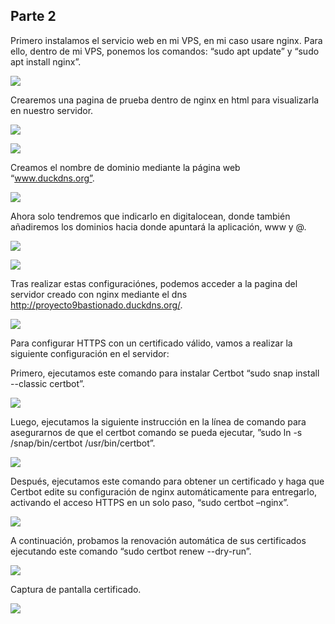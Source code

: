 ## Parte 2

Primero instalamos el servicio web en mi VPS, en mi caso usare nginx. Para ello, dentro de mi VPS, ponemos los comandos: “sudo apt update” y “sudo apt install nginx”.

![](Aspose.Words.01340cf9-db5d-4ef9-9298-1e3d7311ed00.008.png)

Crearemos una pagina de prueba dentro de nginx en html para visualizarla en nuestro servidor.

![](Aspose.Words.01340cf9-db5d-4ef9-9298-1e3d7311ed00.009.png)

![](Aspose.Words.01340cf9-db5d-4ef9-9298-1e3d7311ed00.010.png)



Creamos el nombre de dominio mediante la página web “www.duckdns.org”.

![](Aspose.Words.01340cf9-db5d-4ef9-9298-1e3d7311ed00.011.png)

Ahora solo tendremos que indicarlo en digitalocean, donde también añadiremos los dominios hacia donde apuntará la aplicación, www y @.

![](Aspose.Words.01340cf9-db5d-4ef9-9298-1e3d7311ed00.012.png)

![](Aspose.Words.01340cf9-db5d-4ef9-9298-1e3d7311ed00.013.png)

Tras realizar estas configuraciónes, podemos acceder a la pagina del servidor creado con nginx mediante el dns <http://proyecto9bastionado.duckdns.org/>.

![](Aspose.Words.01340cf9-db5d-4ef9-9298-1e3d7311ed00.014.png)

Para configurar HTTPS con un certificado válido, vamos a realizar la siguiente configuración en el servidor:

Primero, ejecutamos este comando para instalar Certbot “sudo snap install --classic certbot”.

![](Aspose.Words.01340cf9-db5d-4ef9-9298-1e3d7311ed00.015.png)

Luego, ejecutamos la siguiente instrucción en la línea de comando para asegurarnos de que el certbot comando se pueda ejecutar, ”sudo ln -s /snap/bin/certbot /usr/bin/certbot”.

![](Aspose.Words.01340cf9-db5d-4ef9-9298-1e3d7311ed00.016.png)



Después, ejecutamos este comando para obtener un certificado y haga que Certbot edite su configuración de nginx automáticamente para entregarlo, activando el acceso HTTPS en un solo paso, “sudo certbot –nginx”.

![](Aspose.Words.01340cf9-db5d-4ef9-9298-1e3d7311ed00.018.png)

A continuación, probamos la renovación automática de sus certificados ejecutando este comando “sudo certbot renew --dry-run”.

![](Aspose.Words.01340cf9-db5d-4ef9-9298-1e3d7311ed00.019.png)

Captura de pantalla certificado.

![](Aspose.Words.01340cf9-db5d-4ef9-9298-1e3d7311ed00.020.png)

